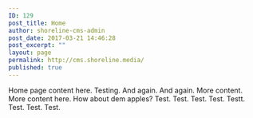 ```yaml
---
ID: 129
post_title: Home
author: shoreline-cms-admin
post_date: 2017-03-21 14:46:28
post_excerpt: ""
layout: page
permalink: http://cms.shoreline.media/
published: true
---
```

Home page content here. Testing. And again. And again. More content. More content here. How about dem apples? Test. Test. Test. Test. Testt. Test. Test. Test.
